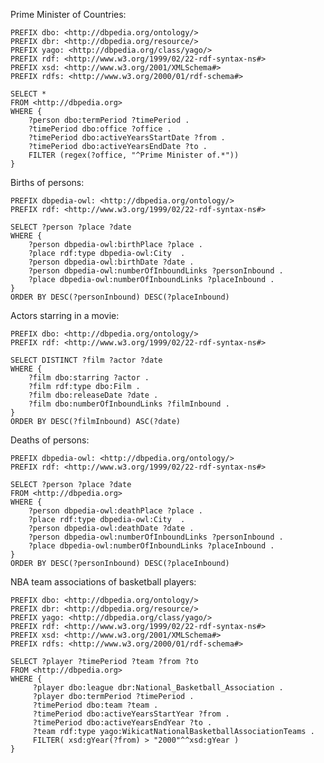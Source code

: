 Prime Minister of Countries:

	PREFIX dbo: <http://dbpedia.org/ontology/>
	PREFIX dbr: <http://dbpedia.org/resource/>
	PREFIX yago: <http://dbpedia.org/class/yago/>
	PREFIX rdf: <http://www.w3.org/1999/02/22-rdf-syntax-ns#>
	PREFIX xsd: <http://www.w3.org/2001/XMLSchema#>
	PREFIX rdfs: <http://www.w3.org/2000/01/rdf-schema#>
	
	SELECT *
	FROM <http://dbpedia.org>
	WHERE {
		?person dbo:termPeriod ?timePeriod . 
		?timePeriod dbo:office ?office . 
		?timePeriod dbo:activeYearsStartDate ?from . 
		?timePeriod dbo:activeYearsEndDate ?to .
		FILTER (regex(?office, "^Prime Minister of.*"))
	}
	
Births of persons:
	
	PREFIX dbpedia-owl: <http://dbpedia.org/ontology/>
	PREFIX rdf: <http://www.w3.org/1999/02/22-rdf-syntax-ns#>

	SELECT ?person ?place ?date  
	WHERE {   
	    ?person dbpedia-owl:birthPlace ?place .   
	    ?place rdf:type dbpedia-owl:City  .   
	    ?person dbpedia-owl:birthDate ?date .  
	    ?person dbpedia-owl:numberOfInboundLinks ?personInbound . 
	    ?place dbpedia-owl:numberOfInboundLinks ?placeInbound . 
	}   
	ORDER BY DESC(?personInbound) DESC(?placeInbound)

Actors starring in a movie:
	
	PREFIX dbo: <http://dbpedia.org/ontology/>
	PREFIX rdf: <http://www.w3.org/1999/02/22-rdf-syntax-ns#>

	SELECT DISTINCT ?film ?actor ?date 
	WHERE {   
	    ?film dbo:starring ?actor .   
	    ?film rdf:type dbo:Film .  
	    ?film dbo:releaseDate ?date .
	    ?film dbo:numberOfInboundLinks ?filmInbound . 
	}   
	ORDER BY DESC(?filmInbound) ASC(?date)

Deaths of persons:
		
	PREFIX dbpedia-owl: <http://dbpedia.org/ontology/> 
	PREFIX rdf: <http://www.w3.org/1999/02/22-rdf-syntax-ns#>

	SELECT ?person ?place ?date
	FROM <http://dbpedia.org>
	WHERE {  
	    ?person dbpedia-owl:deathPlace ?place .  
	    ?place rdf:type dbpedia-owl:City  .  
	    ?person dbpedia-owl:deathDate ?date . 
	    ?person dbpedia-owl:numberOfInboundLinks ?personInbound .
	    ?place dbpedia-owl:numberOfInboundLinks ?placeInbound .
	} 
	ORDER BY DESC(?personInbound) DESC(?placeInbound)
	
NBA team associations of basketball players:
	
	PREFIX dbo: <http://dbpedia.org/ontology/>
	PREFIX dbr: <http://dbpedia.org/resource/>
	PREFIX yago: <http://dbpedia.org/class/yago/>
	PREFIX rdf: <http://www.w3.org/1999/02/22-rdf-syntax-ns#>
	PREFIX xsd: <http://www.w3.org/2001/XMLSchema#>
	PREFIX rdfs: <http://www.w3.org/2000/01/rdf-schema#>

	SELECT ?player ?timePeriod ?team ?from ?to
	FROM <http://dbpedia.org> 
	WHERE {
	     ?player dbo:league dbr:National_Basketball_Association .
	     ?player dbo:termPeriod ?timePeriod .
	     ?timePeriod dbo:team ?team .
	     ?timePeriod dbo:activeYearsStartYear ?from . 
	     ?timePeriod dbo:activeYearsEndYear ?to .
	     ?team rdf:type yago:WikicatNationalBasketballAssociationTeams .
	     FILTER( xsd:gYear(?from) > "2000"^^xsd:gYear )
	}
		